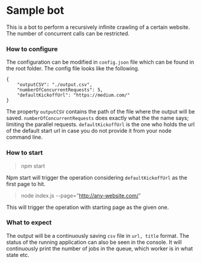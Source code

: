 # Sample bot
This is a bot to perform a recursively infinite crawling of a certain website. The number of concurrent calls can be restricted.

### How to configure
The configuration can be modified in `config.json` file which can be found in the root folder. The config file looks like the following.

	{
	    "outputCSV": "./output.csv",
	    "numberOfConcurrentRequests": 5,
	    "defaultKickoffUrl": "https://medium.com/"
	}

The property `outputCSV` contains the path of the file where the output will be saved. `numberOfConcurrentRequests` does exactly what the the name says; limiting the parallel requests. `defaultKickoffUrl` is the one who holds the url of the default start url in case you do not provide it from your node command line.


### How to start

> npm start

Npm start will trigger the operation considering `defaultKickoffUrl` as the first page to hit.

> node index.js --page="http://any-website.com/"

This will trigger the operation with starting page as the given one. 


### What to expect
The output will be a continuously saving `csv` file in `url, title` format. The status of the running application can also be seen in the console. It will continuously print the number of jobs in the queue, which worker is in what state etc.